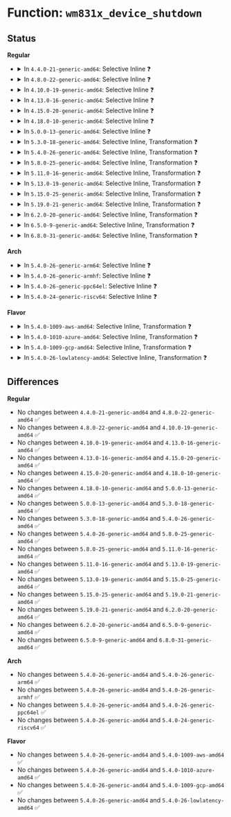 # Function: <code>wm831x_device_shutdown</code>

## Status
<b>Regular</b>
<ul>
<li>
<details>
<summary>In <code>4.4.0-21-generic-amd64</code>: Selective Inline ❓</summary>

```c
void wm831x_device_shutdown(struct wm831x * wm831x)
```

```json
{
  "name": "wm831x_device_shutdown",
  "collision_type": "Unique Global",
  "inline_type": "Selective",
  "funcs": [
    {
      "addr": 18446744071584622096,
      "name": "wm831x_device_shutdown",
      "external": true,
      "loc": "drivers/mfd/wm831x-core.c:1928",
      "file": "drivers/mfd/wm831x-core.c",
      "inline": "not declared, inlined",
      "caller_inline": [],
      "caller_func": [
        "drivers/mfd/wm831x-i2c.c:wm831x_i2c_poweroff",
        "drivers/mfd/wm831x-spi.c:wm831x_spi_poweroff"
      ]
    }
  ],
  "symbols": [
    {
      "addr": 18446744071584622096,
      "name": "wm831x_device_shutdown",
      "section": ".text",
      "bind": "STB_GLOBAL",
      "size": 62
    }
  ]
}
```
</details>
</li>
<li>
<details>
<summary>In <code>4.8.0-22-generic-amd64</code>: Selective Inline ❓</summary>

```c
void wm831x_device_shutdown(struct wm831x * wm831x)
```

```json
{
  "name": "wm831x_device_shutdown",
  "collision_type": "Unique Global",
  "inline_type": "Selective",
  "funcs": [
    {
      "addr": 18446744071584974592,
      "name": "wm831x_device_shutdown",
      "external": true,
      "loc": "drivers/mfd/wm831x-core.c:1928",
      "file": "drivers/mfd/wm831x-core.c",
      "inline": "not declared, inlined",
      "caller_inline": [],
      "caller_func": [
        "drivers/mfd/wm831x-i2c.c:wm831x_i2c_poweroff",
        "drivers/mfd/wm831x-spi.c:wm831x_spi_poweroff"
      ]
    }
  ],
  "symbols": [
    {
      "addr": 18446744071584974592,
      "name": "wm831x_device_shutdown",
      "section": ".text",
      "bind": "STB_GLOBAL",
      "size": 62
    }
  ]
}
```
</details>
</li>
<li>
<details>
<summary>In <code>4.10.0-19-generic-amd64</code>: Selective Inline ❓</summary>

```c
void wm831x_device_shutdown(struct wm831x * wm831x)
```

```json
{
  "name": "wm831x_device_shutdown",
  "collision_type": "Unique Global",
  "inline_type": "Selective",
  "funcs": [
    {
      "addr": 18446744071585158128,
      "name": "wm831x_device_shutdown",
      "external": true,
      "loc": "drivers/mfd/wm831x-core.c:1928",
      "file": "drivers/mfd/wm831x-core.c",
      "inline": "not declared, inlined",
      "caller_inline": [],
      "caller_func": [
        "drivers/mfd/wm831x-i2c.c:wm831x_i2c_poweroff",
        "drivers/mfd/wm831x-spi.c:wm831x_spi_poweroff"
      ]
    }
  ],
  "symbols": [
    {
      "addr": 18446744071585158128,
      "name": "wm831x_device_shutdown",
      "section": ".text",
      "bind": "STB_GLOBAL",
      "size": 62
    }
  ]
}
```
</details>
</li>
<li>
<details>
<summary>In <code>4.13.0-16-generic-amd64</code>: Selective Inline ❓</summary>

```c
void wm831x_device_shutdown(struct wm831x * wm831x)
```

```json
{
  "name": "wm831x_device_shutdown",
  "collision_type": "Unique Global",
  "inline_type": "Selective",
  "funcs": [
    {
      "addr": 18446744071585239712,
      "name": "wm831x_device_shutdown",
      "external": true,
      "loc": "drivers/mfd/wm831x-core.c:1939",
      "file": "drivers/mfd/wm831x-core.c",
      "inline": "not declared, inlined",
      "caller_inline": [],
      "caller_func": [
        "drivers/mfd/wm831x-i2c.c:wm831x_i2c_poweroff",
        "drivers/mfd/wm831x-spi.c:wm831x_spi_poweroff"
      ]
    }
  ],
  "symbols": [
    {
      "addr": 18446744071585239712,
      "name": "wm831x_device_shutdown",
      "section": ".text",
      "bind": "STB_GLOBAL",
      "size": 63
    }
  ]
}
```
</details>
</li>
<li>
<details>
<summary>In <code>4.15.0-20-generic-amd64</code>: Selective Inline ❓</summary>

```c
void wm831x_device_shutdown(struct wm831x * wm831x)
```

```json
{
  "name": "wm831x_device_shutdown",
  "collision_type": "Unique Global",
  "inline_type": "Selective",
  "funcs": [
    {
      "addr": 18446744071585667408,
      "name": "wm831x_device_shutdown",
      "external": true,
      "loc": "drivers/mfd/wm831x-core.c:1939",
      "file": "drivers/mfd/wm831x-core.c",
      "inline": "not declared, inlined",
      "caller_inline": [],
      "caller_func": [
        "drivers/mfd/wm831x-i2c.c:wm831x_i2c_poweroff",
        "drivers/mfd/wm831x-spi.c:wm831x_spi_poweroff"
      ]
    }
  ],
  "symbols": [
    {
      "addr": 18446744071585667408,
      "name": "wm831x_device_shutdown",
      "section": ".text",
      "bind": "STB_GLOBAL",
      "size": 63
    }
  ]
}
```
</details>
</li>
<li>
<details>
<summary>In <code>4.18.0-10-generic-amd64</code>: Selective Inline ❓</summary>

```c
void wm831x_device_shutdown(struct wm831x * wm831x)
```

```json
{
  "name": "wm831x_device_shutdown",
  "collision_type": "Unique Global",
  "inline_type": "Selective",
  "funcs": [
    {
      "addr": 18446744071585913280,
      "name": "wm831x_device_shutdown",
      "external": true,
      "loc": "drivers/mfd/wm831x-core.c:1939",
      "file": "drivers/mfd/wm831x-core.c",
      "inline": "not declared, inlined",
      "caller_inline": [],
      "caller_func": [
        "drivers/mfd/wm831x-i2c.c:wm831x_i2c_poweroff",
        "drivers/mfd/wm831x-spi.c:wm831x_spi_poweroff"
      ]
    }
  ],
  "symbols": [
    {
      "addr": 18446744071585913280,
      "name": "wm831x_device_shutdown",
      "section": ".text",
      "bind": "STB_GLOBAL",
      "size": 62
    }
  ]
}
```
</details>
</li>
<li>
<details>
<summary>In <code>5.0.0-13-generic-amd64</code>: Selective Inline ❓</summary>

```c
void wm831x_device_shutdown(struct wm831x * wm831x)
```

```json
{
  "name": "wm831x_device_shutdown",
  "collision_type": "Unique Global",
  "inline_type": "Selective",
  "funcs": [
    {
      "addr": 18446744071586049280,
      "name": "wm831x_device_shutdown",
      "external": true,
      "loc": "drivers/mfd/wm831x-core.c:1939",
      "file": "drivers/mfd/wm831x-core.c",
      "inline": "not declared, inlined",
      "caller_inline": [],
      "caller_func": [
        "drivers/mfd/wm831x-i2c.c:wm831x_i2c_poweroff",
        "drivers/mfd/wm831x-spi.c:wm831x_spi_poweroff"
      ]
    }
  ],
  "symbols": [
    {
      "addr": 18446744071586049280,
      "name": "wm831x_device_shutdown",
      "section": ".text",
      "bind": "STB_GLOBAL",
      "size": 62
    }
  ]
}
```
</details>
</li>
<li>
<details>
<summary>In <code>5.3.0-18-generic-amd64</code>: Selective Inline, Transformation ❓</summary>

```c
void wm831x_device_shutdown(struct wm831x * wm831x)
```

```json
{
  "name": "wm831x_device_shutdown",
  "collision_type": "Unique Global",
  "inline_type": "Selective",
  "funcs": [
    {
      "addr": 18446744071586285440,
      "name": "wm831x_device_shutdown",
      "external": true,
      "loc": "drivers/mfd/wm831x-core.c:1927",
      "file": "drivers/mfd/wm831x-core.c",
      "inline": "not declared, inlined",
      "caller_inline": [],
      "caller_func": [
        "drivers/mfd/wm831x-i2c.c:wm831x_i2c_poweroff",
        "drivers/mfd/wm831x-spi.c:wm831x_spi_poweroff"
      ]
    }
  ],
  "symbols": [
    {
      "addr": 18446744071586285437,
      "name": "wm831x_device_shutdown.cold",
      "section": ".text",
      "bind": "STB_LOCAL",
      "size": 44
    },
    {
      "addr": 18446744071586284720,
      "name": "wm831x_device_shutdown",
      "section": ".text",
      "bind": "STB_GLOBAL",
      "size": 28
    }
  ]
}
```
</details>
</li>
<li>
<details>
<summary>In <code>5.4.0-26-generic-amd64</code>: Selective Inline, Transformation ❓</summary>

```c
void wm831x_device_shutdown(struct wm831x * wm831x)
```

```json
{
  "name": "wm831x_device_shutdown",
  "collision_type": "Unique Global",
  "inline_type": "Selective",
  "funcs": [
    {
      "addr": 18446744071586433680,
      "name": "wm831x_device_shutdown",
      "external": true,
      "loc": "drivers/mfd/wm831x-core.c:1927",
      "file": "drivers/mfd/wm831x-core.c",
      "inline": "not declared, inlined",
      "caller_inline": [],
      "caller_func": [
        "drivers/mfd/wm831x-i2c.c:wm831x_i2c_poweroff",
        "drivers/mfd/wm831x-spi.c:wm831x_spi_poweroff"
      ]
    }
  ],
  "symbols": [
    {
      "addr": 18446744071586433677,
      "name": "wm831x_device_shutdown.cold",
      "section": ".text",
      "bind": "STB_LOCAL",
      "size": 44
    },
    {
      "addr": 18446744071586432960,
      "name": "wm831x_device_shutdown",
      "section": ".text",
      "bind": "STB_GLOBAL",
      "size": 28
    }
  ]
}
```
</details>
</li>
<li>
<details>
<summary>In <code>5.8.0-25-generic-amd64</code>: Selective Inline, Transformation ❓</summary>

```c
void wm831x_device_shutdown(struct wm831x * wm831x)
```

```json
{
  "name": "wm831x_device_shutdown",
  "collision_type": "Unique Global",
  "inline_type": "Selective",
  "funcs": [
    {
      "addr": 18446744071587210286,
      "name": "wm831x_device_shutdown",
      "external": true,
      "loc": "drivers/mfd/wm831x-core.c:1927",
      "file": "drivers/mfd/wm831x-core.c",
      "inline": "not declared, inlined",
      "caller_inline": [],
      "caller_func": [
        "drivers/mfd/wm831x-i2c.c:wm831x_i2c_poweroff",
        "drivers/mfd/wm831x-spi.c:wm831x_spi_poweroff"
      ]
    }
  ],
  "symbols": [
    {
      "addr": 18446744071587210283,
      "name": "wm831x_device_shutdown.cold",
      "section": ".text",
      "bind": "STB_LOCAL",
      "size": 44
    },
    {
      "addr": 18446744071587209536,
      "name": "wm831x_device_shutdown",
      "section": ".text",
      "bind": "STB_GLOBAL",
      "size": 30
    }
  ]
}
```
</details>
</li>
<li>
<details>
<summary>In <code>5.11.0-16-generic-amd64</code>: Selective Inline, Transformation ❓</summary>

```c
void wm831x_device_shutdown(struct wm831x * wm831x)
```

```json
{
  "name": "wm831x_device_shutdown",
  "collision_type": "Unique Global",
  "inline_type": "Selective",
  "funcs": [
    {
      "addr": 18446744071591500498,
      "name": "wm831x_device_shutdown",
      "external": true,
      "loc": "drivers/mfd/wm831x-core.c:1931",
      "file": "drivers/mfd/wm831x-core.c",
      "inline": "not declared, inlined",
      "caller_inline": [],
      "caller_func": [
        "drivers/mfd/wm831x-i2c.c:wm831x_i2c_poweroff",
        "drivers/mfd/wm831x-spi.c:wm831x_spi_poweroff"
      ]
    }
  ],
  "symbols": [
    {
      "addr": 18446744071591500495,
      "name": "wm831x_device_shutdown.cold",
      "section": ".text",
      "bind": "STB_LOCAL",
      "size": 44
    },
    {
      "addr": 18446744071587285696,
      "name": "wm831x_device_shutdown",
      "section": ".text",
      "bind": "STB_GLOBAL",
      "size": 30
    }
  ]
}
```
</details>
</li>
<li>
<details>
<summary>In <code>5.13.0-19-generic-amd64</code>: Selective Inline, Transformation ❓</summary>

```c
void wm831x_device_shutdown(struct wm831x * wm831x)
```

```json
{
  "name": "wm831x_device_shutdown",
  "collision_type": "Unique Global",
  "inline_type": "Selective",
  "funcs": [
    {
      "addr": 18446744071591443560,
      "name": "wm831x_device_shutdown",
      "external": true,
      "loc": "drivers/mfd/wm831x-core.c:1931",
      "file": "drivers/mfd/wm831x-core.c",
      "inline": "not declared, inlined",
      "caller_inline": [],
      "caller_func": [
        "drivers/mfd/wm831x-i2c.c:wm831x_i2c_poweroff",
        "drivers/mfd/wm831x-spi.c:wm831x_spi_poweroff"
      ]
    }
  ],
  "symbols": [
    {
      "addr": 18446744071591443544,
      "name": "wm831x_device_shutdown.cold",
      "section": ".text",
      "bind": "STB_LOCAL",
      "size": 51
    },
    {
      "addr": 18446744071587173328,
      "name": "wm831x_device_shutdown",
      "section": ".text",
      "bind": "STB_GLOBAL",
      "size": 19
    }
  ]
}
```
</details>
</li>
<li>
<details>
<summary>In <code>5.15.0-25-generic-amd64</code>: Selective Inline, Transformation ❓</summary>

```c
void wm831x_device_shutdown(struct wm831x * wm831x)
```

```json
{
  "name": "wm831x_device_shutdown",
  "collision_type": "Unique Global",
  "inline_type": "Selective",
  "funcs": [
    {
      "addr": 18446744071592504121,
      "name": "wm831x_device_shutdown",
      "external": true,
      "loc": "drivers/mfd/wm831x-core.c:1755",
      "file": "drivers/mfd/wm831x-core.c",
      "inline": "not declared, inlined",
      "caller_inline": [],
      "caller_func": [
        "drivers/mfd/wm831x-i2c.c:wm831x_i2c_poweroff",
        "drivers/mfd/wm831x-spi.c:wm831x_spi_poweroff"
      ]
    }
  ],
  "symbols": [
    {
      "addr": 18446744071592504101,
      "name": "wm831x_device_shutdown.cold",
      "section": ".text",
      "bind": "STB_LOCAL",
      "size": 62
    },
    {
      "addr": 18446744071587732064,
      "name": "wm831x_device_shutdown",
      "section": ".text",
      "bind": "STB_GLOBAL",
      "size": 45
    }
  ]
}
```
</details>
</li>
<li>
<details>
<summary>In <code>5.19.0-21-generic-amd64</code>: Selective Inline, Transformation ❓</summary>

```c
void wm831x_device_shutdown(struct wm831x * wm831x)
```

```json
{
  "name": "wm831x_device_shutdown",
  "collision_type": "Unique Global",
  "inline_type": "Selective",
  "funcs": [
    {
      "addr": 18446744071594374271,
      "name": "wm831x_device_shutdown",
      "external": true,
      "loc": "drivers/mfd/wm831x-core.c:1755",
      "file": "drivers/mfd/wm831x-core.c",
      "inline": "not declared, inlined",
      "caller_inline": [],
      "caller_func": [
        "drivers/mfd/wm831x-i2c.c:wm831x_i2c_poweroff",
        "drivers/mfd/wm831x-spi.c:wm831x_spi_poweroff"
      ]
    }
  ],
  "symbols": [
    {
      "addr": 18446744071594374250,
      "name": "wm831x_device_shutdown.cold",
      "section": ".text",
      "bind": "STB_LOCAL",
      "size": 62
    },
    {
      "addr": 18446744071589077376,
      "name": "wm831x_device_shutdown",
      "section": ".text",
      "bind": "STB_GLOBAL",
      "size": 62
    }
  ]
}
```
</details>
</li>
<li>
<details>
<summary>In <code>6.2.0-20-generic-amd64</code>: Selective Inline, Transformation ❓</summary>

```c
void wm831x_device_shutdown(struct wm831x * wm831x)
```

```json
{
  "name": "wm831x_device_shutdown",
  "collision_type": "Unique Global",
  "inline_type": "Selective",
  "funcs": [
    {
      "addr": 18446744071590607962,
      "name": "wm831x_device_shutdown",
      "external": true,
      "loc": "drivers/mfd/wm831x-core.c:1755",
      "file": "drivers/mfd/wm831x-core.c",
      "inline": "not declared, inlined",
      "caller_inline": [],
      "caller_func": [
        "drivers/mfd/wm831x-i2c.c:wm831x_i2c_poweroff",
        "drivers/mfd/wm831x-spi.c:wm831x_spi_poweroff"
      ]
    }
  ],
  "symbols": [
    {
      "addr": 18446744071596252452,
      "name": "wm831x_device_shutdown.cold",
      "section": ".text",
      "bind": "STB_LOCAL",
      "size": 21
    },
    {
      "addr": 18446744071590607904,
      "name": "wm831x_device_shutdown",
      "section": ".text",
      "bind": "STB_GLOBAL",
      "size": 113
    }
  ]
}
```
</details>
</li>
<li>
<details>
<summary>In <code>6.5.0-9-generic-amd64</code>: Selective Inline, Transformation ❓</summary>

```c
void wm831x_device_shutdown(struct wm831x * wm831x)
```

```json
{
  "name": "wm831x_device_shutdown",
  "collision_type": "Unique Global",
  "inline_type": "Selective",
  "funcs": [
    {
      "addr": 18446744071590949066,
      "name": "wm831x_device_shutdown",
      "external": true,
      "loc": "drivers/mfd/wm831x-core.c:1755",
      "file": "drivers/mfd/wm831x-core.c",
      "inline": "not declared, inlined",
      "caller_inline": [],
      "caller_func": [
        "drivers/mfd/wm831x-i2c.c:wm831x_i2c_poweroff",
        "drivers/mfd/wm831x-spi.c:wm831x_spi_poweroff"
      ]
    }
  ],
  "symbols": [
    {
      "addr": 18446744071596781113,
      "name": "wm831x_device_shutdown.cold",
      "section": ".text",
      "bind": "STB_LOCAL",
      "size": 21
    },
    {
      "addr": 18446744071590949008,
      "name": "wm831x_device_shutdown",
      "section": ".text",
      "bind": "STB_GLOBAL",
      "size": 113
    }
  ]
}
```
</details>
</li>
<li>
<details>
<summary>In <code>6.8.0-31-generic-amd64</code>: Selective Inline, Transformation ❓</summary>

```c
void wm831x_device_shutdown(struct wm831x * wm831x)
```

```json
{
  "name": "wm831x_device_shutdown",
  "collision_type": "Unique Global",
  "inline_type": "Selective",
  "funcs": [
    {
      "addr": 18446744071591292874,
      "name": "wm831x_device_shutdown",
      "external": true,
      "loc": "drivers/mfd/wm831x-core.c:1754",
      "file": "drivers/mfd/wm831x-core.c",
      "inline": "not declared, inlined",
      "caller_inline": [],
      "caller_func": [
        "drivers/mfd/wm831x-i2c.c:wm831x_i2c_poweroff",
        "drivers/mfd/wm831x-spi.c:wm831x_spi_poweroff"
      ]
    }
  ],
  "symbols": [
    {
      "addr": 18446744071597690048,
      "name": "wm831x_device_shutdown.cold",
      "section": ".text",
      "bind": "STB_LOCAL",
      "size": 21
    },
    {
      "addr": 18446744071591292816,
      "name": "wm831x_device_shutdown",
      "section": ".text",
      "bind": "STB_GLOBAL",
      "size": 113
    }
  ]
}
```
</details>
</li>
</ul>
<b>Arch</b>
<ul>
<li>
<details>
<summary>In <code>5.4.0-26-generic-arm64</code>: Selective Inline ❓</summary>

```c
void wm831x_device_shutdown(struct wm831x * wm831x)
```

```json
{
  "name": "wm831x_device_shutdown",
  "collision_type": "Unique Global",
  "inline_type": "Selective",
  "funcs": [
    {
      "addr": 18446603336499296568,
      "name": "wm831x_device_shutdown",
      "external": true,
      "loc": "drivers/mfd/wm831x-core.c:1927",
      "file": "drivers/mfd/wm831x-core.c",
      "inline": "not declared, inlined",
      "caller_inline": [],
      "caller_func": [
        "drivers/mfd/wm831x-i2c.c:wm831x_i2c_poweroff",
        "drivers/mfd/wm831x-spi.c:wm831x_spi_poweroff"
      ]
    }
  ],
  "symbols": [
    {
      "addr": 18446603336499296568,
      "name": "wm831x_device_shutdown",
      "section": ".text",
      "bind": "STB_GLOBAL",
      "size": 84
    }
  ]
}
```
</details>
</li>
<li>
<details>
<summary>In <code>5.4.0-26-generic-armhf</code>: Selective Inline ❓</summary>

```c
void wm831x_device_shutdown(struct wm831x * wm831x)
```

```json
{
  "name": "wm831x_device_shutdown",
  "collision_type": "Unique Global",
  "inline_type": "Selective",
  "funcs": [
    {
      "addr": 3231841712,
      "name": "wm831x_device_shutdown",
      "external": true,
      "loc": "drivers/mfd/wm831x-core.c:1927",
      "file": "drivers/mfd/wm831x-core.c",
      "inline": "not declared, inlined",
      "caller_inline": [],
      "caller_func": [
        "drivers/mfd/wm831x-i2c.c:wm831x_i2c_poweroff",
        "drivers/mfd/wm831x-spi.c:wm831x_spi_poweroff"
      ]
    }
  ],
  "symbols": [
    {
      "addr": 3231841712,
      "name": "wm831x_device_shutdown",
      "section": ".text",
      "bind": "STB_GLOBAL",
      "size": 76
    }
  ]
}
```
</details>
</li>
<li>
<details>
<summary>In <code>5.4.0-26-generic-ppc64el</code>: Selective Inline ❓</summary>

```c
void wm831x_device_shutdown(struct wm831x * wm831x)
```

```json
{
  "name": "wm831x_device_shutdown",
  "collision_type": "Unique Global",
  "inline_type": "Selective",
  "funcs": [
    {
      "addr": 13835058055292510528,
      "name": "wm831x_device_shutdown",
      "external": true,
      "loc": "drivers/mfd/wm831x-core.c:1927",
      "file": "drivers/mfd/wm831x-core.c",
      "inline": "not declared, inlined",
      "caller_inline": [],
      "caller_func": [
        "drivers/mfd/wm831x-i2c.c:wm831x_i2c_poweroff",
        "drivers/mfd/wm831x-spi.c:wm831x_spi_poweroff"
      ]
    }
  ],
  "symbols": [
    {
      "addr": 13835058055292510528,
      "name": "wm831x_device_shutdown",
      "section": ".text",
      "bind": "STB_GLOBAL",
      "size": 108
    }
  ]
}
```
</details>
</li>
<li>
<details>
<summary>In <code>5.4.0-24-generic-riscv64</code>: Selective Inline ❓</summary>

```c
void wm831x_device_shutdown(struct wm831x * wm831x)
```

```json
{
  "name": "wm831x_device_shutdown",
  "collision_type": "Unique Global",
  "inline_type": "Selective",
  "funcs": [
    {
      "addr": 18446743936276547724,
      "name": "wm831x_device_shutdown",
      "external": true,
      "loc": "drivers/mfd/wm831x-core.c:1927",
      "file": "drivers/mfd/wm831x-core.c",
      "inline": "not declared, inlined",
      "caller_inline": [],
      "caller_func": [
        "drivers/mfd/wm831x-i2c.c:wm831x_i2c_poweroff",
        "drivers/mfd/wm831x-spi.c:wm831x_spi_poweroff"
      ]
    }
  ],
  "symbols": [
    {
      "addr": 18446743936276547724,
      "name": "wm831x_device_shutdown",
      "section": ".text",
      "bind": "STB_GLOBAL",
      "size": 76
    }
  ]
}
```
</details>
</li>
</ul>
<b>Flavor</b>
<ul>
<li>
<details>
<summary>In <code>5.4.0-1009-aws-amd64</code>: Selective Inline, Transformation ❓</summary>

```c
void wm831x_device_shutdown(struct wm831x * wm831x)
```

```json
{
  "name": "wm831x_device_shutdown",
  "collision_type": "Unique Global",
  "inline_type": "Selective",
  "funcs": [
    {
      "addr": 18446744071586186608,
      "name": "wm831x_device_shutdown",
      "external": true,
      "loc": "drivers/mfd/wm831x-core.c:1927",
      "file": "drivers/mfd/wm831x-core.c",
      "inline": "not declared, inlined",
      "caller_inline": [],
      "caller_func": [
        "drivers/mfd/wm831x-spi.c:wm831x_spi_poweroff"
      ]
    }
  ],
  "symbols": [
    {
      "addr": 18446744071586186605,
      "name": "wm831x_device_shutdown.cold",
      "section": ".text",
      "bind": "STB_LOCAL",
      "size": 44
    },
    {
      "addr": 18446744071586185888,
      "name": "wm831x_device_shutdown",
      "section": ".text",
      "bind": "STB_GLOBAL",
      "size": 28
    }
  ]
}
```
</details>
</li>
<li>
<details>
<summary>In <code>5.4.0-1010-azure-amd64</code>: Selective Inline, Transformation ❓</summary>

```c
void wm831x_device_shutdown(struct wm831x * wm831x)
```

```json
{
  "name": "wm831x_device_shutdown",
  "collision_type": "Unique Global",
  "inline_type": "Selective",
  "funcs": [
    {
      "addr": 18446744071586005888,
      "name": "wm831x_device_shutdown",
      "external": true,
      "loc": "drivers/mfd/wm831x-core.c:1927",
      "file": "drivers/mfd/wm831x-core.c",
      "inline": "not declared, inlined",
      "caller_inline": [],
      "caller_func": [
        "drivers/mfd/wm831x-spi.c:wm831x_spi_poweroff"
      ]
    }
  ],
  "symbols": [
    {
      "addr": 18446744071586005885,
      "name": "wm831x_device_shutdown.cold",
      "section": ".text",
      "bind": "STB_LOCAL",
      "size": 44
    },
    {
      "addr": 18446744071586005168,
      "name": "wm831x_device_shutdown",
      "section": ".text",
      "bind": "STB_GLOBAL",
      "size": 28
    }
  ]
}
```
</details>
</li>
<li>
<details>
<summary>In <code>5.4.0-1009-gcp-amd64</code>: Selective Inline, Transformation ❓</summary>

```c
void wm831x_device_shutdown(struct wm831x * wm831x)
```

```json
{
  "name": "wm831x_device_shutdown",
  "collision_type": "Unique Global",
  "inline_type": "Selective",
  "funcs": [
    {
      "addr": 18446744071586381648,
      "name": "wm831x_device_shutdown",
      "external": true,
      "loc": "drivers/mfd/wm831x-core.c:1927",
      "file": "drivers/mfd/wm831x-core.c",
      "inline": "not declared, inlined",
      "caller_inline": [],
      "caller_func": [
        "drivers/mfd/wm831x-i2c.c:wm831x_i2c_poweroff",
        "drivers/mfd/wm831x-spi.c:wm831x_spi_poweroff"
      ]
    }
  ],
  "symbols": [
    {
      "addr": 18446744071586381645,
      "name": "wm831x_device_shutdown.cold",
      "section": ".text",
      "bind": "STB_LOCAL",
      "size": 44
    },
    {
      "addr": 18446744071586380928,
      "name": "wm831x_device_shutdown",
      "section": ".text",
      "bind": "STB_GLOBAL",
      "size": 28
    }
  ]
}
```
</details>
</li>
<li>
<details>
<summary>In <code>5.4.0-26-lowlatency-amd64</code>: Selective Inline, Transformation ❓</summary>

```c
void wm831x_device_shutdown(struct wm831x * wm831x)
```

```json
{
  "name": "wm831x_device_shutdown",
  "collision_type": "Unique Global",
  "inline_type": "Selective",
  "funcs": [
    {
      "addr": 18446744071586493328,
      "name": "wm831x_device_shutdown",
      "external": true,
      "loc": "drivers/mfd/wm831x-core.c:1927",
      "file": "drivers/mfd/wm831x-core.c",
      "inline": "not declared, inlined",
      "caller_inline": [],
      "caller_func": [
        "drivers/mfd/wm831x-i2c.c:wm831x_i2c_poweroff",
        "drivers/mfd/wm831x-spi.c:wm831x_spi_poweroff"
      ]
    }
  ],
  "symbols": [
    {
      "addr": 18446744071586493325,
      "name": "wm831x_device_shutdown.cold",
      "section": ".text",
      "bind": "STB_LOCAL",
      "size": 44
    },
    {
      "addr": 18446744071586492608,
      "name": "wm831x_device_shutdown",
      "section": ".text",
      "bind": "STB_GLOBAL",
      "size": 28
    }
  ]
}
```
</details>
</li>
</ul>

## Differences
<b>Regular</b>
<ul>
<li>
No changes between <code>4.4.0-21-generic-amd64</code> and <code>4.8.0-22-generic-amd64</code> ✅
</li>
<li>
No changes between <code>4.8.0-22-generic-amd64</code> and <code>4.10.0-19-generic-amd64</code> ✅
</li>
<li>
No changes between <code>4.10.0-19-generic-amd64</code> and <code>4.13.0-16-generic-amd64</code> ✅
</li>
<li>
No changes between <code>4.13.0-16-generic-amd64</code> and <code>4.15.0-20-generic-amd64</code> ✅
</li>
<li>
No changes between <code>4.15.0-20-generic-amd64</code> and <code>4.18.0-10-generic-amd64</code> ✅
</li>
<li>
No changes between <code>4.18.0-10-generic-amd64</code> and <code>5.0.0-13-generic-amd64</code> ✅
</li>
<li>
No changes between <code>5.0.0-13-generic-amd64</code> and <code>5.3.0-18-generic-amd64</code> ✅
</li>
<li>
No changes between <code>5.3.0-18-generic-amd64</code> and <code>5.4.0-26-generic-amd64</code> ✅
</li>
<li>
No changes between <code>5.4.0-26-generic-amd64</code> and <code>5.8.0-25-generic-amd64</code> ✅
</li>
<li>
No changes between <code>5.8.0-25-generic-amd64</code> and <code>5.11.0-16-generic-amd64</code> ✅
</li>
<li>
No changes between <code>5.11.0-16-generic-amd64</code> and <code>5.13.0-19-generic-amd64</code> ✅
</li>
<li>
No changes between <code>5.13.0-19-generic-amd64</code> and <code>5.15.0-25-generic-amd64</code> ✅
</li>
<li>
No changes between <code>5.15.0-25-generic-amd64</code> and <code>5.19.0-21-generic-amd64</code> ✅
</li>
<li>
No changes between <code>5.19.0-21-generic-amd64</code> and <code>6.2.0-20-generic-amd64</code> ✅
</li>
<li>
No changes between <code>6.2.0-20-generic-amd64</code> and <code>6.5.0-9-generic-amd64</code> ✅
</li>
<li>
No changes between <code>6.5.0-9-generic-amd64</code> and <code>6.8.0-31-generic-amd64</code> ✅
</li>
</ul>
<b>Arch</b>
<ul>
<li>
No changes between <code>5.4.0-26-generic-amd64</code> and <code>5.4.0-26-generic-arm64</code> ✅
</li>
<li>
No changes between <code>5.4.0-26-generic-amd64</code> and <code>5.4.0-26-generic-armhf</code> ✅
</li>
<li>
No changes between <code>5.4.0-26-generic-amd64</code> and <code>5.4.0-26-generic-ppc64el</code> ✅
</li>
<li>
No changes between <code>5.4.0-26-generic-amd64</code> and <code>5.4.0-24-generic-riscv64</code> ✅
</li>
</ul>
<b>Flavor</b>
<ul>
<li>
No changes between <code>5.4.0-26-generic-amd64</code> and <code>5.4.0-1009-aws-amd64</code> ✅
</li>
<li>
No changes between <code>5.4.0-26-generic-amd64</code> and <code>5.4.0-1010-azure-amd64</code> ✅
</li>
<li>
No changes between <code>5.4.0-26-generic-amd64</code> and <code>5.4.0-1009-gcp-amd64</code> ✅
</li>
<li>
No changes between <code>5.4.0-26-generic-amd64</code> and <code>5.4.0-26-lowlatency-amd64</code> ✅
</li>
</ul>
